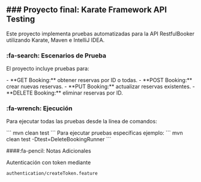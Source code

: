 ## ### Proyecto final: Karate Framework API Testing

Este proyecto implementa pruebas automatizadas para la API RestfulBooker utilizando  Karate, Maven e IntelliJ IDEA.


### :fa-search: Escenarios de Prueba
<p>
El proyecto incluye pruebas para:
</p>
- **GET Booking:** obtener reservas por ID o todas.
- **POST Booking:** crear nuevas reservas.
- **PUT Booking:** actualizar reservas existentes.
- **DELETE Booking:** eliminar reservas por ID.

### :fa-wrench: Ejecución
<p>
Para ejecutar todas las pruebas desde la línea de comandos:
</p>
```
mvn clean test
```
Para ejecutar pruebas específicas ejemplo:
```
mvn clean test -Dtest=DeleteBookingRunner
```


####:fa-pencil: Notas Adicionales 

Autenticación con token mediante

`authentication/createToken.feature`






